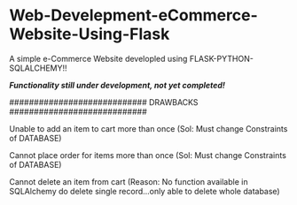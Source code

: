 # Web-Develepment-eCommerce-Website-Using-Flask
A simple e-Commerce Website developled using FLASK-PYTHON-SQLALCHEMY!!

*******Functionality still under development, not yet completed!*******

############################   DRAWBACKS   ############################

Unable to add an item to cart more than once (Sol: Must change Constraints of DATABASE)

Cannot place order for items more than once (Sol: Must change Constraints of DATABASE)

Cannot delete an item from cart (Reason: No function available in SQLAlchemy do delete single record...only able to delete whole database)



